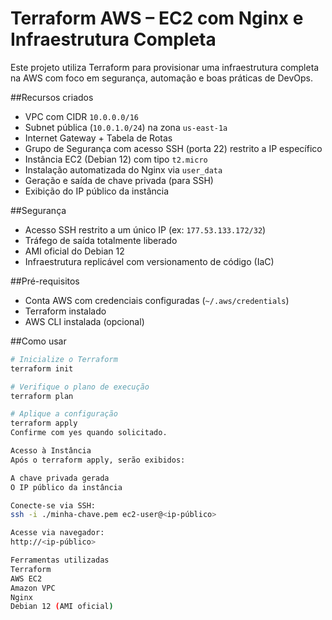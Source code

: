 # Terraform AWS – EC2 com Nginx e Infraestrutura Completa

Este projeto utiliza Terraform para provisionar uma infraestrutura completa na AWS com foco em segurança, automação e boas práticas de DevOps.

##Recursos criados

- VPC com CIDR `10.0.0.0/16`
- Subnet pública (`10.0.1.0/24`) na zona `us-east-1a`
- Internet Gateway + Tabela de Rotas
- Grupo de Segurança com acesso SSH (porta 22) restrito a IP específico
- Instância EC2 (Debian 12) com tipo `t2.micro`
- Instalação automatizada do Nginx via `user_data`
- Geração e saída de chave privada (para SSH)
- Exibição do IP público da instância

##Segurança

- Acesso SSH restrito a um único IP (ex: `177.53.133.172/32`)
- Tráfego de saída totalmente liberado
- AMI oficial do Debian 12
- Infraestrutura replicável com versionamento de código (IaC)

##Pré-requisitos

- Conta AWS com credenciais configuradas (`~/.aws/credentials`)
- Terraform instalado
- AWS CLI instalada (opcional)

##Como usar

```bash
# Inicialize o Terraform
terraform init

# Verifique o plano de execução
terraform plan

# Aplique a configuração
terraform apply
Confirme com yes quando solicitado.

Acesso à Instância
Após o terraform apply, serão exibidos:

A chave privada gerada
O IP público da instância

Conecte-se via SSH:
ssh -i ./minha-chave.pem ec2-user@<ip-público>

Acesse via navegador:
http://<ip-público>

Ferramentas utilizadas
Terraform
AWS EC2
Amazon VPC
Nginx
Debian 12 (AMI oficial)



